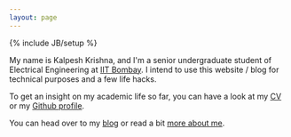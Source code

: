 ```yaml
---
layout: page
---
```

{% include JB/setup %}

My name is Kalpesh Krishna, and I'm a senior undergraduate student of Electrical Engineering at [IIT Bombay](http://iitb.ac.in). I intend to use this website / blog for technical purposes and a few life hacks.

To get an insight on my academic life so far, you can have a look at my [CV](http://home.iitb.ac.in/~kalpesh1729/resume.pdf) or my [Github profile](https://github.com/martiansideofthemoon).

You can head over to my [blog](http://martiansideofthemoon.github.io/archive.html) or read a bit [more about me](http://martiansideofthemoon.github.io/about/).

